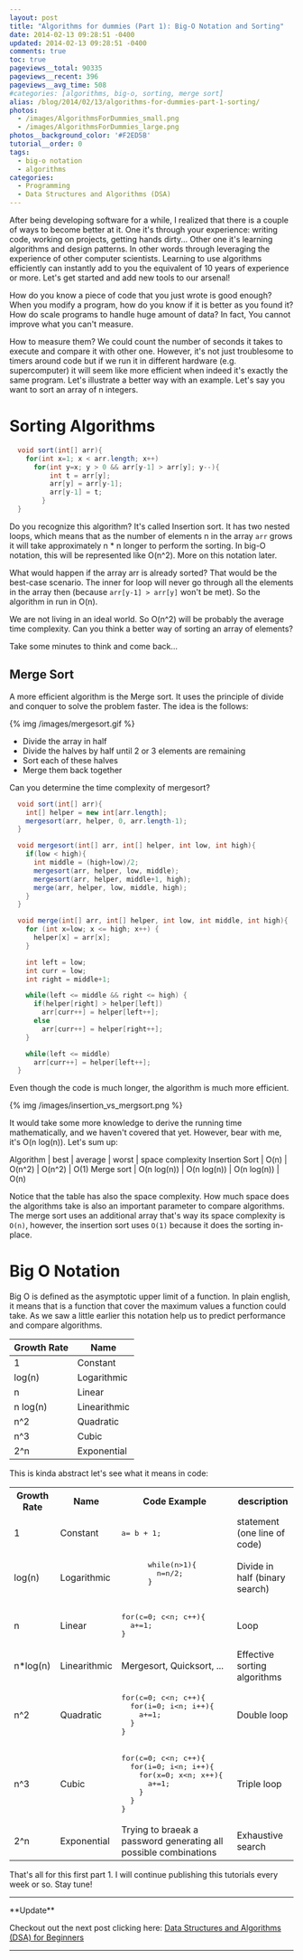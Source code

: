 ```yaml
---
layout: post
title: "Algorithms for dummies (Part 1): Big-O Notation and Sorting"
date: 2014-02-13 09:28:51 -0400
updated: 2014-02-13 09:28:51 -0400
comments: true
toc: true
pageviews__total: 90335
pageviews__recent: 396
pageviews__avg_time: 508
#categories: [algorithms, big-o, sorting, merge sort]
alias: /blog/2014/02/13/algorithms-for-dummies-part-1-sorting/
photos:
  - /images/AlgorithmsForDummies_small.png
  - /images/AlgorithmsForDummies_large.png
photos__background_color: '#F2ED5B'
tutorial__order: 0
tags:
  - big-o notation
  - algorithms
categories:
  - Programming
  - Data Structures and Algorithms (DSA)
---
```


After being developing software for a while,  I realized that there is a couple of ways to become better at it. One it's through your experience: writing code, working on projects, getting hands dirty... Other one it's learning algorithms and design patterns. In other words through leveraging the experience of other computer scientists. Learning to use algorithms efficiently can instantly add to you the equivalent of 10 years of experience or more. Let's get started and add new tools to our arsenal!

<!--More-->

How do you know a piece of code that you just wrote is good enough?  When you modify a program, how do you know if it is better as you found it? How do scale programs to handle huge amount of data? In fact, You cannot improve what you can't measure.

How to measure them? We could count the number of seconds it takes to execute and compare it with other one. However, it's not just troublesome to timers around code but if we run it in different hardware (e.g. supercomputer) it will seem like more efficient when indeed it's exactly the same program. Let's illustrate a better way with an example. Let's say you want to sort an array of n integers.

# Sorting Algorithms

``` java
  void sort(int[] arr){
    for(int x=1; x < arr.length; x++)
      for(int y=x; y > 0 && arr[y-1] > arr[y]; y--){
          int t = arr[y];
          arr[y] = arr[y-1];
          arr[y-1] = t;
        }
  }
```
Do you recognize this algorithm? It's called Insertion sort. It has two nested loops, which means that as the number of elements n in the array `arr` grows it will take approximately n * n longer to perform the sorting. In big-O notation, this will be represented like O(n^2). More on this notation later.

What would happen if the array arr is already sorted? That would be the best-case scenario. The inner for loop will never go through all the elements in the array then (because `arr[y-1] > arr[y]`  won't be met). So the algorithm in run in O(n).

We are not living in an ideal world. So O(n^2) will be probably the average time complexity. Can you think a better way of sorting an array of elements?

Take some minutes to think and come back...

## Merge Sort

A more efficient algorithm is the Merge sort. It uses the principle of divide and conquer to solve the problem faster. The idea is the follows:

{% img /images/mergesort.gif %}

  - Divide the array in half
  - Divide the halves by half until 2 or 3 elements are remaining
  - Sort each of these halves
  - Merge them back together


Can you determine the time complexity of mergesort?

```java
  void sort(int[] arr){
    int[] helper = new int[arr.length];
    mergesort(arr, helper, 0, arr.length-1);
  }

  void mergesort(int[] arr, int[] helper, int low, int high){
    if(low < high){
      int middle = (high+low)/2;
      mergesort(arr, helper, low, middle);
      mergesort(arr, helper, middle+1, high);
      merge(arr, helper, low, middle, high);
    }
  }

  void merge(int[] arr, int[] helper, int low, int middle, int high){
    for (int x=low; x <= high; x++) {
      helper[x] = arr[x];
    }

    int left = low;
    int curr = low;
    int right = middle+1;

    while(left <= middle && right <= high) {
      if(helper[right] > helper[left])
        arr[curr++] = helper[left++];
      else
        arr[curr++] = helper[right++];
    }

    while(left <= middle)
      arr[curr++] = helper[left++];
  }
```

Even though the code is much longer, the algorithm is much more efficient.

{% img /images/insertion_vs_mergsort.png %}

It would take some more knowledge to derive the running time mathematically, and we haven't covered that yet. However, bear with me, it's O(n log(n)). Let's sum up:

Algorithm | best | average | worst | space complexity
Insertion Sort | O(n) | O(n^2) | O(n^2) | O(1)
Merge sort | O(n log(n)) | O(n log(n)) | O(n log(n)) | O(n)

Notice that the table has also the space complexity. How much space does the algorithms take is also an important parameter to compare algorithms. The merge sort uses an additional array that's way its space complexity is `O(n)`, however, the insertion sort uses `O(1)` because it does the sorting in-place.

# Big O Notation

Big O is defined as the asymptotic upper limit of a function. In plain english, it means that is a function that cover the maximum values a function could take. As we saw a little earlier this notation help us to predict performance and compare algorithms.



| Growth Rate | Name         |
|-------------|--------------|
| 1           | Constant     |
| log(n)      | Logarithmic  |
| n           | Linear       |
| n log(n)    | Linearithmic |
| n^2         | Quadratic    |
| n^3         | Cubic        |
| 2^n         | Exponential  |


This is kinda abstract let's see what it means in code:

<table>
  <tr>
    <th>Growth Rate</th>
    <th>Name</th>
    <th>Code Example</th>
    <th>description</th>
  </tr>
  <tr>
    <td>1</td>
    <td>Constant</td>
    <td><pre>a= b + 1;</pre></td>
    <td>statement (one line of code)</td>
  </tr>
  <tr>
    <td>log(n)</td>
    <td>Logarithmic</td>
    <td>
      <pre>
      while(n>1){
        n=n/2;
      }
      </pre>
    </td>
    <td>Divide in half (binary search)</td>
  </tr>
  <tr>
    <td>n</td>
    <td>Linear</td>
    <td>
      <pre>
for(c=0; c&lt;n; c++){
  a+=1;
}
</pre></td>
    <td>Loop</td>
  </tr>
  <tr>
    <td>n*log(n)</td>
    <td>Linearithmic</td>
    <td>Mergesort, Quicksort, ...</td>
    <td>Effective sorting algorithms</td>
  </tr>
  <tr>
    <td>n^2</td>
    <td>Quadratic</td>
    <td>
      <pre>
for(c=0; c&lt;n; c++){
  for(i=0; i&lt;n; i++){
    a+=1;
  }
}
</pre>
    </td>
    <td>Double loop</td>
  </tr>
  <tr>
    <td>n^3</td>
    <td>Cubic</td>
    <td>
      <pre>
for(c=0; c&lt;n; c++){
  for(i=0; i&lt;n; i++){
    for(x=0; x&lt;n; x++){
      a+=1;
    }
  }
}
</pre>
    </td>
    <td>Triple loop</td>
  </tr>
  <tr>
    <td>2^n</td>
    <td>Exponential</td>
    <td>Trying to braeak a password generating all possible combinations</td>
    <td>Exhaustive search</td>
  </tr>
</table>

That's all for this first part 1. I will continue publishing this tutorials every week or so. Stay tune!

<hr>
**Update**

 Checkout out the next post clicking here: <a href="/blog/2018/04/04/how-you-can-change-the-world-learning-data-structures-algorithms-free-online-course-tutorial/">Data Structures and Algorithms (DSA) for Beginners</a>
<hr>
